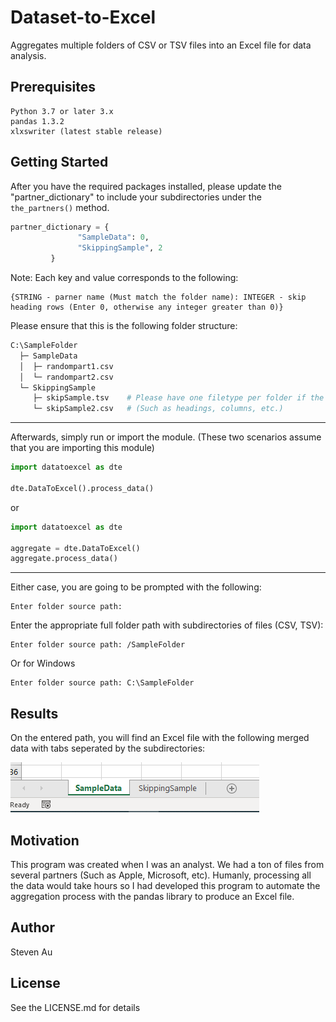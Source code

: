# Dataset-to-Excel
Aggregates multiple folders of CSV or TSV files into an Excel file for data analysis.

## Prerequisites
```
Python 3.7 or later 3.x
pandas 1.3.2
xlxswriter (latest stable release)
```

## Getting Started

After you have the required packages installed, please update the "partner_dictionary" to include your subdirectories under the ```the_partners()``` method.
```python
partner_dictionary = {
               "SampleData": 0,
               "SkippingSample", 2
         }
```
Note: Each key and value corresponds to the following:  
```
{STRING - parner name (Must match the folder name): INTEGER - skip heading rows (Enter 0, otherwise any integer greater than 0)}
```
Please ensure that this is the following folder structure:
```graphql
C:\SampleFolder
  ├─ SampleData
  │  ├─ randompart1.csv
  │  └─ randompart2.csv   
  └─ SkippingSample
     ├─ skipSample.tsv    # Please have one filetype per folder if the data's structure differs 
     └─ skipSample2.csv   # (Such as headings, columns, etc.)
```
---
Afterwards, simply run or import the module. (These two scenarios assume that you are importing this module)
```python
import datatoexcel as dte

dte.DataToExcel().process_data()
```  
or  
```python
import datatoexcel as dte

aggregate = dte.DataToExcel()
aggregate.process_data()
```
---
Either case, you are going to be prompted with the following:
```
Enter folder source path: 
```
Enter the appropriate full folder path with subdirectories of files (CSV, TSV):
```Mac
Enter folder source path: /SampleFolder
```
Or for Windows
```Windows
Enter folder source path: C:\SampleFolder
```

## Results
On the entered path, you will find an Excel file with the following merged data with tabs seperated by the subdirectories:

![image](https://raw.githubusercontent.com/thesteau/Dataset-to-Excel/main/images/Capture.PNG)

## Motivation
This program was created when I was an analyst. We had a ton of files from several partners (Such as Apple, Microsoft, etc). Humanly, processing all the data would take hours so I had developed this program to automate the aggregation process with the pandas library to produce an Excel file.

## Author
Steven Au

## License
See the LICENSE.md for details
